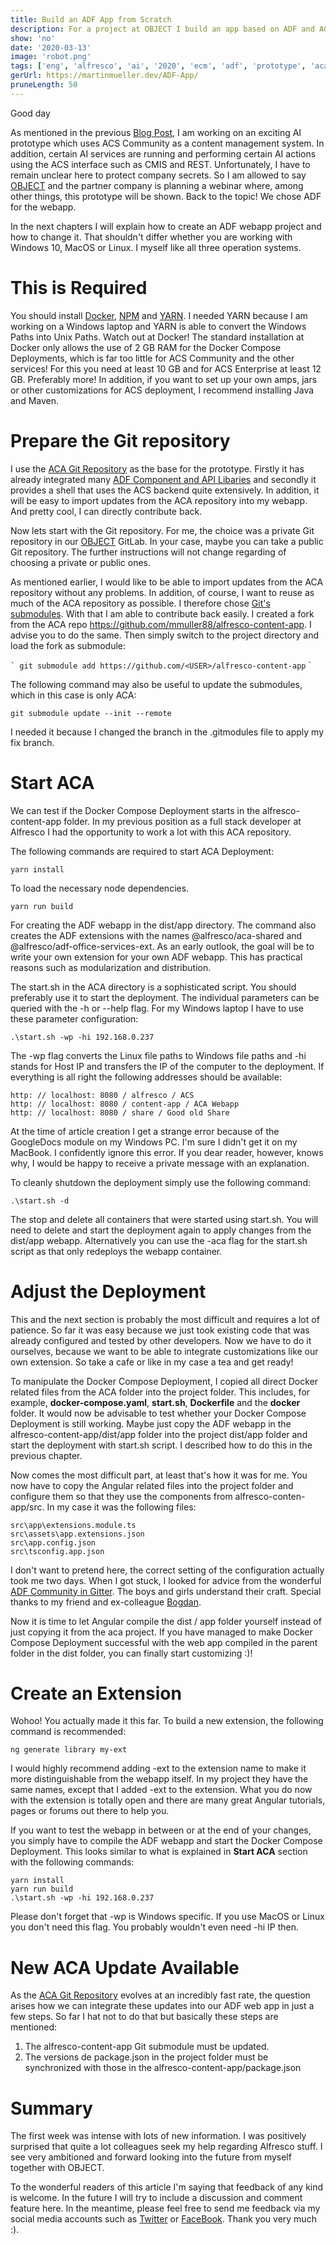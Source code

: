 ```yaml
---
title: Build an ADF App from Scratch
description: For a project at OBJECT I build an app based on ADF and ACA
show: 'no'
date: '2020-03-13'
image: 'robot.png'
tags: ['eng', 'alfresco', 'ai', '2020', 'ecm', 'adf', 'prototype', 'aca', 'object']
gerUrl: https://martinmueller.dev/ADF-App/
pruneLength: 50
---
```


Good day

As mentioned in the previous [Blog Post](https://martinmueller.dev/First-Week-Object/), I am working on an exciting AI prototype which uses ACS Community as a content management system. In addition, certain AI services are running and performing certain AI actions using the ACS interface such as CMIS and REST. Unfortunately, I have to remain unclear here to protect company secrets. So I am allowed to say [OBJECT](https://www.object.ch) and the partner company is planning a webinar where, among other things, this prototype will be shown. Back to the topic! We chose ADF for the webapp.

In the next chapters I will explain how to create an ADF webapp project and how to change it. That shouldn't differ whether you are working with Windows 10, MacOS or Linux. I myself like all three operation systems.

# This is Required

You should install [Docker](https://docs.docker.com/install/), [NPM](https://www.npmjs.com/get-npm) and [YARN](https://yarnpkg.com/lang/en/docs/install/). I needed YARN because I am working on a Windows laptop and YARN is able to convert the Windows Paths into Unix Paths. Watch out at Docker! The standard installation at Docker only allows the use of 2 GB RAM for the Docker Compose Deployments, which is far too little for ACS Community and the other services! For this you need at least 10 GB and for ACS Enterprise at least 12 GB. Preferably more! In addition, if you want to set up your own amps, jars or other customizations for ACS deployment, I recommend installing Java and Maven.

# Prepare the Git repository

I use the [ACA Git Repository](https://github.com/Alfresco/alfresco-content-app) as the base for the prototype. Firstly it has already integrated many [ADF Component and API Libaries](https://github.com/Alfresco/alfresco-ng2-components) and secondly it provides a shell that uses the ACS backend quite extensively. In addition, it will be easy to import updates from the ACA repository into my webapp. And pretty cool, I can directly contribute back.

Now lets start with the Git repository. For me, the choice was a private Git repository in our [OBJECT](https://www.object.ch) GitLab. In your case, maybe you can take a public Git repository. The further instructions will not change regarding of choosing a private or public ones.

As mentioned earlier, I would like to be able to import updates from the ACA repository without any problems. In addition, of course, I want to reuse as much of the ACA repository as possible. I therefore chose [Git's submodules](https://git-scm.com/docs/git-submodule). With that I am able to contribute back easily. I created a fork from the ACA repo https://github.com/mmuller88/alfresco-content-app. I advise you to do the same. Then simply switch to the project directory and load the fork as submodule:

`` `
git submodule add https://github.com/<USER>/alfresco-content-app
`` `

The following command may also be useful to update the submodules, which in this case is only ACA:

```
git submodule update --init --remote
```

I needed it because I changed the branch in the .gitmodules file to apply my fix branch.

# Start ACA

We can test if the Docker Compose Deployment starts in the alfresco-content-app folder. In my previous position as a full stack developer at Alfresco I had the opportunity to work a lot with this ACA repository.

The following commands are required to start ACA Deployment:

```
yarn install
```

To load the necessary node dependencies.

```
yarn run build
```

For creating the ADF webapp in the dist/app directory. The command also creates the ADF extensions with the names @alfresco/aca-shared and @alfresco/adf-office-services-ext. As an early outlook, the goal will be to write your own extension for your own ADF webapp. This has practical reasons such as modularization and distribution.

The start.sh in the ACA directory is a sophisticated script. You should preferably use it to start the deployment. The individual parameters can be queried with the -h or --help flag. For my Windows laptop I have to use these parameter configuration:

```
.\start.sh -wp -hi 192.168.0.237
```

The -wp flag converts the Linux file paths to Windows file paths and -hi stands for Host IP and transfers the IP of the computer to the deployment. If everything is all right the following addresses should be available:

```
http: // localhost: 8080 / alfresco / ACS
http: // localhost: 8080 / content-app / ACA Webapp
http: // localhost: 8080 / share / Good old Share
```

At the time of article creation I get a strange error because of the GoogleDocs module on my Windows PC. I'm sure I didn't get it on my MacBook. I confidently ignore this error. If you dear reader, however, knows why, I would be happy to receive a private message with an explanation.

To cleanly shutdown the deployment simply use the following command:

```
.\start.sh -d
```

The stop and delete all containers that were started using start.sh. You will need to delete and start the deployment again to apply changes from the dist/app webapp. Alternatively you can use the -aca flag for the start.sh script as that only redeploys the webapp container.

# Adjust the Deployment

This and the next section is probably the most difficult and requires a lot of patience. So far it was easy because we just took existing code that was already configured and tested by other developers. Now we have to do it ourselves, because we want to be able to integrate customizations like our own extension. So take a cafe or like in my case a tea and get ready!

To manipulate the Docker Compose Deployment, I copied all direct Docker related files from the ACA folder into the project folder. This includes, for example, **docker-compose.yaml**, **start.sh**, **Dockerfile** and the **docker** folder. It would now be advisable to test whether your Docker Compose Deployment is still working. Maybe just copy the ADF webapp in the alfresco-content-app/dist/app folder into the project dist/app folder and start the deployment with start.sh script. I described how to do this in the previous chapter.

Now comes the most difficult part, at least that's how it was for me. You now have to copy the Angular related files into the project folder and configure them so that they use the components from alfresco-conten-app/src. In my case it was the following files:

```
src\app\extensions.module.ts
src\assets\app.extensions.json
src\app.config.json
src\tsconfig.app.json
```

I don't want to pretend here, the correct setting of the configuration actually took me two days. When I got stuck, I looked for advice from the wonderful [ADF Community in Gitter](https://gitter.im/Alfresco/content-app). The boys and girls understand their craft. Special thanks to my friend and ex-colleague [Bogdan](https://twitter.com/pionnegru).

Now it is time to let Angular compile the dist / app folder yourself instead of just copying it from the aca project. If you have managed to make Docker Compose Deployment successful with the web app compiled in the parent folder in the dist folder, you can finally start customizing :)!

# Create an Extension

Wohoo! You actually made it this far. To build a new extension, the following command is recommended:

```
ng generate library my-ext
```

I would highly recommend adding -ext to the extension name to make it more distinguishable from the webapp itself. In my project they have the same names, except that I added -ext to the extension. What you do now with the extension is totally open and there are many great Angular tutorials, pages or forums out there to help you.

If you want to test the webapp in between or at the end of your changes, you simply have to compile the ADF webapp and start the Docker Compose Deployment. This looks similar to what is explained in **Start ACA** section with the following commands:

```
yarn install
yarn run build
.\start.sh -wp -hi 192.168.0.237
```

Please don't forget that -wp is Windows specific. If you use MacOS or Linux you don't need this flag. You probably wouldn't even need -hi IP then.

# New ACA Update Available

As the [ACA Git Repository](https://github.com/Alfresco/alfresco-content-app) evolves at an incredibly fast rate, the question arises how we can integrate these updates into our ADF web app in just a few steps. So far I hat not to do that but basically these steps are mentioned:

1) The alfresco-content-app Git submodule must be updated.
2) The versions de package.json in the project folder must be synchronized with those in the alfresco-content-app/package.json

# Summary

The first week was intense with lots of new information. I was positively surprised that quite a lot colleagues seek my help regarding Alfresco stuff. I see very ambitioned and forward looking into the future from myself together with OBJECT.

To the wonderful readers of this article I'm saying that feedback of any kind is welcome. In the future I will try to include a discussion and comment feature here. In the meantime, please feel free to send me feedback via my social media accounts such as [Twitter](https://twitter.com/MartinMueller_) or [FaceBook](https://www.facebook.com/martin.muller.10485). Thank you very much :).